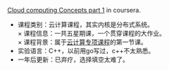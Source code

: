[Cloud computing Concepts part 1](https://www.coursera.org/learn/cloud-computing?specialization=cloud-computing) in coursera.  
*	课程类别：云计算课程，其实内核是分布式系统。  
×	课程信息：一共五星期课，一个贯穿课程的大作业。  
×	课程背景：属于[云计算专项课程](https://www.coursera.org/specializations/cloud-computing)的第一节课。  
*	实验语言：C++，以前用go写过，c++不太熟悉。  
*	一年后更新：已弃疗，选择填空太难了。  

